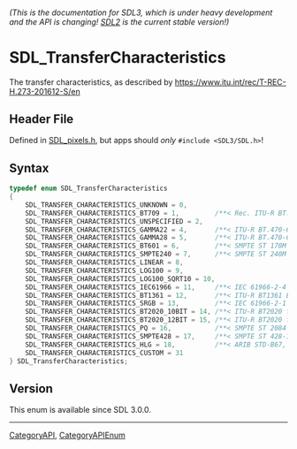 ###### (This is the documentation for SDL3, which is under heavy development and the API is changing! [SDL2](https://wiki.libsdl.org/SDL2/) is the current stable version!)
# SDL_TransferCharacteristics

The transfer characteristics, as described by https://www.itu.int/rec/T-REC-H.273-201612-S/en

## Header File

Defined in [SDL_pixels.h](https://github.com/libsdl-org/SDL/blob/main/include/SDL3/SDL_pixels.h), but apps should _only_ `#include <SDL3/SDL.h>`!

## Syntax

```c
typedef enum SDL_TransferCharacteristics
{
    SDL_TRANSFER_CHARACTERISTICS_UNKNOWN = 0,
    SDL_TRANSFER_CHARACTERISTICS_BT709 = 1,         /**< Rec. ITU-R BT.709-6 / ITU-R BT1361 */
    SDL_TRANSFER_CHARACTERISTICS_UNSPECIFIED = 2,
    SDL_TRANSFER_CHARACTERISTICS_GAMMA22 = 4,       /**< ITU-R BT.470-6 System M / ITU-R BT1700 625 PAL & SECAM */
    SDL_TRANSFER_CHARACTERISTICS_GAMMA28 = 5,       /**< ITU-R BT.470-6 System B, G */
    SDL_TRANSFER_CHARACTERISTICS_BT601 = 6,         /**< SMPTE ST 170M / ITU-R BT.601-7 525 or 625 */
    SDL_TRANSFER_CHARACTERISTICS_SMPTE240 = 7,      /**< SMPTE ST 240M */
    SDL_TRANSFER_CHARACTERISTICS_LINEAR = 8,
    SDL_TRANSFER_CHARACTERISTICS_LOG100 = 9,
    SDL_TRANSFER_CHARACTERISTICS_LOG100_SQRT10 = 10,
    SDL_TRANSFER_CHARACTERISTICS_IEC61966 = 11,     /**< IEC 61966-2-4 */
    SDL_TRANSFER_CHARACTERISTICS_BT1361 = 12,       /**< ITU-R BT1361 Extended Colour Gamut */
    SDL_TRANSFER_CHARACTERISTICS_SRGB = 13,         /**< IEC 61966-2-1 (sRGB or sYCC) */
    SDL_TRANSFER_CHARACTERISTICS_BT2020_10BIT = 14, /**< ITU-R BT2020 for 10-bit system */
    SDL_TRANSFER_CHARACTERISTICS_BT2020_12BIT = 15, /**< ITU-R BT2020 for 12-bit system */
    SDL_TRANSFER_CHARACTERISTICS_PQ = 16,           /**< SMPTE ST 2084 for 10-, 12-, 14- and 16-bit systems */
    SDL_TRANSFER_CHARACTERISTICS_SMPTE428 = 17,     /**< SMPTE ST 428-1 */
    SDL_TRANSFER_CHARACTERISTICS_HLG = 18,          /**< ARIB STD-B67, known as "hybrid log-gamma" (HLG) */
    SDL_TRANSFER_CHARACTERISTICS_CUSTOM = 31
} SDL_TransferCharacteristics;
```

## Version

This enum is available since SDL 3.0.0.

----
[CategoryAPI](CategoryAPI), [CategoryAPIEnum](CategoryAPIEnum)

